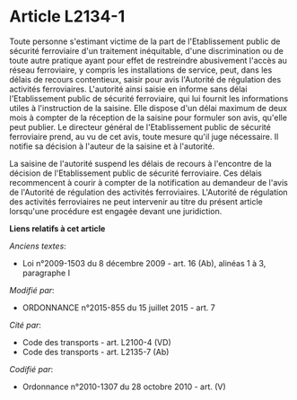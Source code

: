 # Article L2134-1

Toute personne s'estimant victime de la part de l'Etablissement public de sécurité ferroviaire d'un traitement inéquitable,
d'une discrimination ou de toute autre pratique ayant pour effet de restreindre abusivement l'accès au réseau ferroviaire, y
compris les installations de service, peut, dans les délais de recours contentieux, saisir pour avis l'Autorité de régulation
des activités ferroviaires. L'autorité ainsi saisie en informe sans délai l'Etablissement public de sécurité ferroviaire, qui
lui fournit les informations utiles à l'instruction de la saisine. Elle dispose d'un délai maximum de deux mois à compter de
la réception de la saisine pour formuler son avis, qu'elle peut publier. Le directeur général de l'Etablissement public de
sécurité ferroviaire prend, au vu de cet avis, toute mesure qu'il juge nécessaire. Il notifie sa décision à l'auteur de la
saisine et à l'autorité.

La saisine de l'autorité suspend les délais de recours à l'encontre de la décision de l'Etablissement public de sécurité
ferroviaire. Ces délais recommencent à courir à compter de la notification au demandeur de l'avis de l'Autorité de régulation
des activités ferroviaires. L'Autorité de régulation des activités ferroviaires ne peut intervenir au titre du présent
article lorsqu'une procédure est engagée devant une juridiction.

**Liens relatifs à cet article**

_Anciens textes_:

  - Loi n°2009-1503 du 8 décembre 2009 - art. 16 (Ab), alinéas 1 à 3, paragraphe I

_Modifié par_:

  - ORDONNANCE n°2015-855 du 15 juillet 2015 - art. 7

_Cité par_:

  - Code des transports - art. L2100-4 (VD)
  - Code des transports - art. L2135-7 (Ab)

_Codifié par_:

  - Ordonnance n°2010-1307 du 28 octobre 2010 - art. (V)
